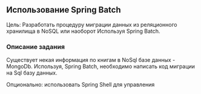 ## Использование Spring Batch
Цель: Разработать процедуру миграции данных из реляционного хранилища в NoSQL или наоборот
      Используя Spring Batch.

### Описание задания
Существует некая информация по книгам в NoSql базе данных - MongoDb. Используя, 
Spring Batch, необходимо написать код миграции на Sql базу данных. 

Опционально: использовать Spring Shell для управления
